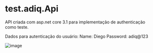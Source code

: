 # test.adiq.Api
API criada com asp.net core 3.1 para implementação de authenticação como teste.

Dados para autenticação do usuário:
Name: Diego
Password: adiq@123

![image](https://user-images.githubusercontent.com/12254570/129679037-043220da-f0f4-419b-9878-5111f5c082b3.png)

